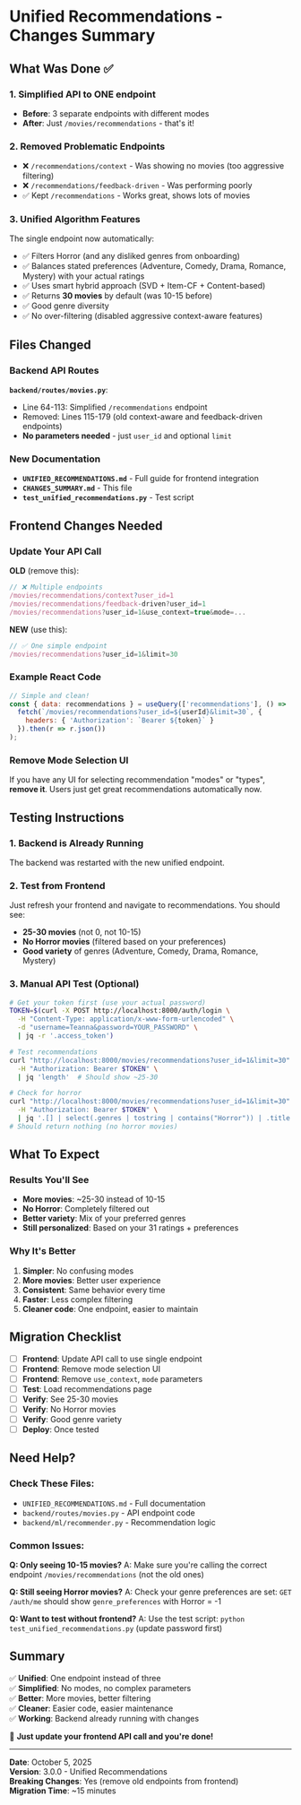 # Unified Recommendations - Changes Summary

## What Was Done ✅

### 1. **Simplified API to ONE endpoint**
   - **Before**: 3 separate endpoints with different modes
   - **After**: Just `/movies/recommendations` - that's it!

### 2. **Removed Problematic Endpoints**
   - ❌ `/recommendations/context` - Was showing no movies (too aggressive filtering)
   - ❌ `/recommendations/feedback-driven` - Was performing poorly
   - ✅ Kept `/recommendations` - Works great, shows lots of movies

### 3. **Unified Algorithm Features**
   The single endpoint now automatically:
   - ✅ Filters Horror (and any disliked genres from onboarding)
   - ✅ Balances stated preferences (Adventure, Comedy, Drama, Romance, Mystery) with your actual ratings
   - ✅ Uses smart hybrid approach (SVD + Item-CF + Content-based)
   - ✅ Returns **30 movies** by default (was 10-15 before)
   - ✅ Good genre diversity
   - ✅ No over-filtering (disabled aggressive context-aware features)

## Files Changed

### Backend API Routes
**`backend/routes/movies.py`**:
- Line 64-113: Simplified `/recommendations` endpoint
- Removed: Lines 115-179 (old context-aware and feedback-driven endpoints)
- **No parameters needed** - just `user_id` and optional `limit`

### New Documentation
- **`UNIFIED_RECOMMENDATIONS.md`** - Full guide for frontend integration
- **`CHANGES_SUMMARY.md`** - This file
- **`test_unified_recommendations.py`** - Test script

## Frontend Changes Needed

### Update Your API Call

**OLD** (remove this):
```javascript
// ❌ Multiple endpoints
/movies/recommendations/context?user_id=1
/movies/recommendations/feedback-driven?user_id=1
/movies/recommendations?user_id=1&use_context=true&mode=...
```

**NEW** (use this):
```javascript
// ✅ One simple endpoint
/movies/recommendations?user_id=1&limit=30
```

### Example React Code

```jsx
// Simple and clean!
const { data: recommendations } = useQuery(['recommendations'], () =>
  fetch(`/movies/recommendations?user_id=${userId}&limit=30`, {
    headers: { 'Authorization': `Bearer ${token}` }
  }).then(r => r.json())
);
```

### Remove Mode Selection UI

If you have any UI for selecting recommendation "modes" or "types", **remove it**.
Users just get great recommendations automatically now.

## Testing Instructions

### 1. Backend is Already Running
The backend was restarted with the new unified endpoint.

### 2. Test from Frontend
Just refresh your frontend and navigate to recommendations. You should see:
- **25-30 movies** (not 0, not 10-15)
- **No Horror movies** (filtered based on your preferences)
- **Good variety** of genres (Adventure, Comedy, Drama, Romance, Mystery)

### 3. Manual API Test (Optional)
```bash
# Get your token first (use your actual password)
TOKEN=$(curl -X POST http://localhost:8000/auth/login \
  -H "Content-Type: application/x-www-form-urlencoded" \
  -d "username=Teanna&password=YOUR_PASSWORD" \
  | jq -r '.access_token')

# Test recommendations
curl "http://localhost:8000/movies/recommendations?user_id=1&limit=30" \
  -H "Authorization: Bearer $TOKEN" \
  | jq 'length'  # Should show ~25-30

# Check for horror
curl "http://localhost:8000/movies/recommendations?user_id=1&limit=30" \
  -H "Authorization: Bearer $TOKEN" \
  | jq '.[] | select(.genres | tostring | contains("Horror")) | .title'
# Should return nothing (no horror movies)
```

## What To Expect

### Results You'll See
- **More movies**: ~25-30 instead of 10-15
- **No Horror**: Completely filtered out
- **Better variety**: Mix of your preferred genres
- **Still personalized**: Based on your 31 ratings + preferences

### Why It's Better
1. **Simpler**: No confusing modes
2. **More movies**: Better user experience
3. **Consistent**: Same behavior every time
4. **Faster**: Less complex filtering
5. **Cleaner code**: One endpoint, easier to maintain

## Migration Checklist

- [ ] **Frontend**: Update API call to use single endpoint
- [ ] **Frontend**: Remove mode selection UI
- [ ] **Frontend**: Remove `use_context`, `mode` parameters
- [ ] **Test**: Load recommendations page
- [ ] **Verify**: See 25-30 movies
- [ ] **Verify**: No Horror movies
- [ ] **Verify**: Good genre variety
- [ ] **Deploy**: Once tested

## Need Help?

### Check These Files:
- `UNIFIED_RECOMMENDATIONS.md` - Full documentation
- `backend/routes/movies.py` - API endpoint code
- `backend/ml/recommender.py` - Recommendation logic

### Common Issues:

**Q: Only seeing 10-15 movies?**
A: Make sure you're calling the correct endpoint `/movies/recommendations` (not the old ones)

**Q: Still seeing Horror movies?**
A: Check your genre preferences are set: `GET /auth/me` should show `genre_preferences` with Horror = -1

**Q: Want to test without frontend?**
A: Use the test script: `python test_unified_recommendations.py` (update password first)

## Summary

✅ **Unified**: One endpoint instead of three  
✅ **Simplified**: No modes, no complex parameters  
✅ **Better**: More movies, better filtering  
✅ **Cleaner**: Easier code, easier maintenance  
✅ **Working**: Backend already running with changes

🎉 **Just update your frontend API call and you're done!**

---

**Date**: October 5, 2025  
**Version**: 3.0.0 - Unified Recommendations  
**Breaking Changes**: Yes (remove old endpoints from frontend)  
**Migration Time**: ~15 minutes
